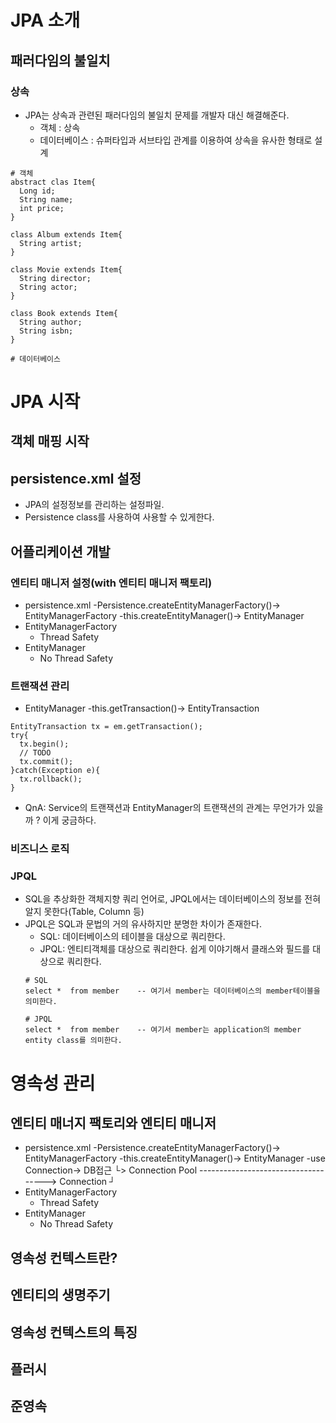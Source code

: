 

# JPA 소개
## 패러다임의 불일치
### 상속
- JPA는 상속과 관련된 패러다임의 불일치 문제를 개발자 대신 해결해준다.
  - 객체 : 상속
  - 데이터베이스 : 슈퍼타입과 서브타입 관계를 이용하여 상속을 유사한 형태로 설계
```
# 객체
abstract clas Item{
  Long id;
  String name;
  int price;
}

class Album extends Item{
  String artist;
}

class Movie extends Item{
  String director;
  String actor;
}

class Book extends Item{
  String author;
  String isbn;
}

# 데이터베이스

```

# JPA 시작
## 객체 매핑 시작 

## persistence.xml 설정
- JPA의 설정정보를 관리하는 설정파일.
- Persistence class를 사용하여 사용할 수 있게한다.

## 어플리케이션 개발
### 엔티티 매니저 설정(with 엔티티 매니저 팩토리)
- persistence.xml -Persistence.createEntityManagerFactory()-> EntityManagerFactory -this.createEntityManager()-> EntityManager
- EntityManagerFactory
  - Thread Safety
- EntityManager
  - No Thread Safety

### 트랜잭션 관리
- EntityManager -this.getTransaction()-> EntityTransaction
```
EntityTransaction tx = em.getTransaction();
try{
  tx.begin();
  // TODO
  tx.commit();
}catch(Exception e){
  tx.rollback();
}
```
- QnA: Service의 트랜잭션과 EntityManager의 트랜잭션의 관계는 무언가가 있을까 ? 이게 궁금하다.

### 비즈니스 로직

### JPQL
- SQL을 추상화한 객체지향 쿼리 언어로, JPQL에서는 데이터베이스의 정보를 전혀 알지 못한다(Table, Column 등)
- JPQL은 SQL과 문법의 거의 유사하지만 분명한 차이가 존재한다.
  - SQL: 데이터베이스의 테이블을 대상으로 쿼리한다.
  - JPQL: 엔티티객체를 대상으로 쿼리한다. 쉽게 이야기해서 클래스와 필드를 대상으로 쿼리한다.
  ```
  # SQL
  select *  from member    -- 여기서 member는 데이터베이스의 member테이블을 의미한다.
  
  # JPQL
  select *  from member    -- 여기서 member는 application의 member entity class를 의미한다.
  ```
  
# 영속성 관리
## 엔티티 매너지 팩토리와 엔티티 매니저
- persistence.xml -Persistence.createEntityManagerFactory()-> EntityManagerFactory -this.createEntityManager()-> EntityManager -use Connection-> DB접근
                                                           └> Connection Pool ------------------------------------> Connection ┘
- EntityManagerFactory
  - Thread Safety
- EntityManager
  - No Thread Safety
  
## 영속성 컨텍스트란?

## 엔티티의 생명주기

## 영속성 컨텍스트의 특징

## 플러시

## 준영속
